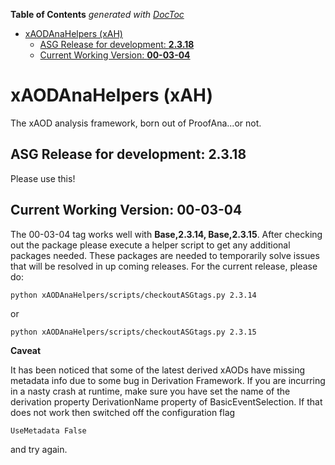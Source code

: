 <!-- START doctoc generated TOC please keep comment here to allow auto update -->
<!-- DON'T EDIT THIS SECTION, INSTEAD RE-RUN doctoc TO UPDATE -->
**Table of Contents**  *generated with [DocToc](https://github.com/thlorenz/doctoc)*

- [xAODAnaHelpers (xAH)](#xaodanahelpers-xah)
  - [ASG Release for development: **2.3.18**](#asg-release-for-development-2-.-3-.-18)
  - [Current Working Version: **00-03-04**](#current-working-version-00-03-04)

<!-- END doctoc generated TOC please keep comment here to allow auto update -->

# xAODAnaHelpers (xAH)

The xAOD analysis framework, born out of ProofAna...or not.

## ASG Release for development: **2.3.18**

Please use this!

## Current Working Version: **00-03-04**

The 00-03-04 tag works well with **Base,2.3.14, Base,2.3.15**. After checking out the package please execute a helper script to get any additional packages needed.
These packages are needed to temporarily solve issues that will be resolved in up coming releases.
For the current release, please do:
```
python xAODAnaHelpers/scripts/checkoutASGtags.py 2.3.14
```

or

```
python xAODAnaHelpers/scripts/checkoutASGtags.py 2.3.15
```

**Caveat**

It has been noticed that some of the latest derived xAODs have missing metadata info due to some bug in Derivation Framework. If you are incurring in a nasty crash at runtime, make sure you have set the name of the derivation property DerivationName property of BasicEventSelection.  If that does not work then switched off the configuration flag

```
UseMetadata False
```

and try again.
